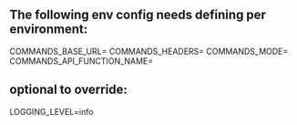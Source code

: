 ## The following env config needs defining per environment:

COMMANDS_BASE_URL=
COMMANDS_HEADERS=
COMMANDS_MODE=
COMMANDS_API_FUNCTION_NAME=


## optional to override:
LOGGING_LEVEL=info
